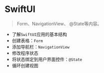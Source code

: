 #  SwiftUI 

> Form、NavigationView、 @State等内容。

- 了解`SwiftUI`应用的基本结构
- 创建表格：`Form`
- 添加导航栏：`NavigationView`
- 修改程序状态
- 将状态绑定到用户界面控件：`@State`
- 循环创建视图

